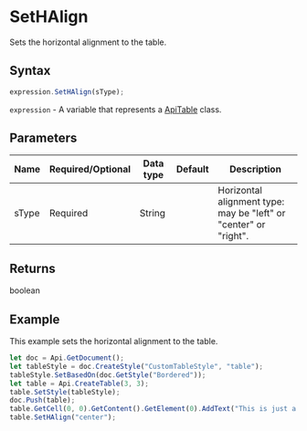 # SetHAlign

Sets the horizontal alignment to the table.

## Syntax

```javascript
expression.SetHAlign(sType);
```

`expression` - A variable that represents a [ApiTable](../ApiTable.md) class.

## Parameters

| **Name** | **Required/Optional** | **Data type** | **Default** | **Description** |
| ------------- | ------------- | ------------- | ------------- | ------------- |
| sType | Required | String |  | Horizontal alignment type: may be "left" or "center" or "right". |

## Returns

boolean

## Example

This example sets the horizontal alignment to the table.

```javascript
let doc = Api.GetDocument();
let tableStyle = doc.CreateStyle("CustomTableStyle", "table");
tableStyle.SetBasedOn(doc.GetStyle("Bordered"));
let table = Api.CreateTable(3, 3);
table.SetStyle(tableStyle);
doc.Push(table);
table.GetCell(0, 0).GetContent().GetElement(0).AddText("This is just a sample text.");
table.SetHAlign("center");
```
